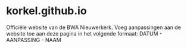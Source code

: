 # korkel.github.io

Officiële website van de BWA Nieuwerkerk. Voeg aanpassingen aan de website toe aan deze pagina in het volgende formaat:
DATUM - AANPASSING - NAAM
